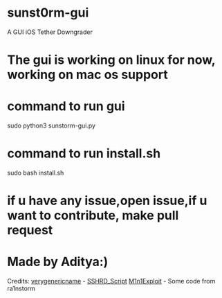 # sunst0rm-gui
A GUI iOS Tether Downgrader 

# The gui is working on linux for now, working on mac os support

# command to run gui
sudo python3 sunstorm-gui.py

# command to run install.sh
sudo bash install.sh

# if u have any issue,open issue,if u want to contribute, make pull request


# Made by Aditya:)

Credits:
[verygenericname](https://github.com/verygenericname) - [SSHRD_Script](https://github.com/verygenericname/SSHRD_Script)
[M1n1Exploit](https://github.com/Mini-Exploit) - Some code from ra1nstorm
